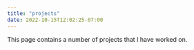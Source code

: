 ```yaml
---
title: "projects"
date: 2022-10-15T12:02:25-07:00
---
```


This page contains a number of projects that I have worked on.
